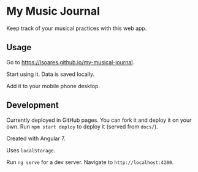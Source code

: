 # My Music Journal
Keep track of your musical practices with this web app.

## Usage
Go to https://lsoares.github.io/my-musical-journal.

Start using it. Data is saved locally.

Add it to your mobile phone desktop.

## Development
Currently deployed in GitHub pages. You can fork it and deploy it on your own.
Run `npm start deploy` to deploy it (served from `docs/`).

Created with Angular 7.

Uses `localStorage`.

Run `ng serve` for a dev server. Navigate to `http://localhost:4200`.
